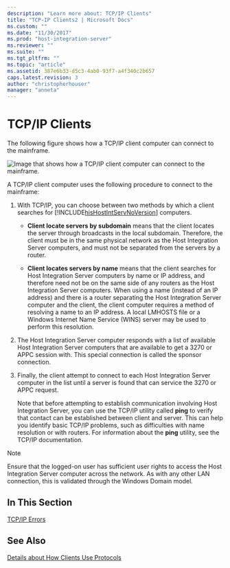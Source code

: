 ```yaml
---
description: "Learn more about: TCP/IP Clients"
title: "TCP-IP Clients2 | Microsoft Docs"
ms.custom: ""
ms.date: "11/30/2017"
ms.prod: "host-integration-server"
ms.reviewer: ""
ms.suite: ""
ms.tgt_pltfrm: ""
ms.topic: "article"
ms.assetid: 387e6b33-d5c3-4ab0-93f7-a4f340c2b657
caps.latest.revision: 3
author: "christopherhouser"
manager: "anneta"
---
```

# TCP/IP Clients
The following figure shows how a TCP/IP client computer can connect to the mainframe.  
  
 ![Image that shows how a TCP/IP client computer can connect to the mainframe.](../core/media/ref09.gif "ref09")  
  
 A TCP/IP client computer uses the following procedure to connect to the mainframe:  
  
1. With TCP/IP, you can choose between two methods by which a client searches for [!INCLUDE[hisHostIntServNoVersion](../includes/hishostintservnoversion-md.md)] computers.  
  
   -   **Client locate servers by subdomain** means that the client locates the server through broadcasts in the local subdomain. Therefore, the client must be in the same physical network as the Host Integration Server computers, and must not be separated from the servers by a router.  
  
   -   **Client locates servers by name** means that the client searches for Host Integration Server computers by name or IP address, and therefore need not be on the same side of any routers as the Host Integration Server computers. When using a name (instead of an IP address) and there is a router separating the Host Integration Server computer and the client, the client computer requires a method of resolving a name to an IP address. A local LMHOSTS file or a Windows Internet Name Service (WINS) server may be used to perform this resolution.  
  
2. The Host Integration Server computer responds with a list of available Host Integration Server computers that are available to get a 3270 or APPC session with. This special connection is called the sponsor connection.  
  
3. Finally, the client attempt to connect to each Host Integration Server computer in the list until a server is found that can service the 3270 or APPC request.  
  
   Note that before attempting to establish communication involving Host Integration Server, you can use the TCP/IP utility called **ping** to verify that contact can be established between client and server. This can help you identify basic TCP/IP problems, such as difficulties with name resolution or with routers. For information about the **ping** utility, see the TCP/IP documentation.  
  
> [!NOTE]
>  Ensure that the logged-on user has sufficient user rights to access the Host Integration Server computer across the network. As with any other LAN connection, this is validated through the Windows Domain model.  
  
## In This Section  
 [TCP/IP Errors](../core/tcp-ip-errors1.md)  
  
## See Also  
 [Details about How Clients Use Protocols](../core/details-about-how-clients-use-protocols1.md)
